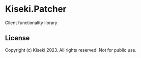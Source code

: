 # Kiseki.Patcher

Client functionality library

## License

Copyright (c) Kiseki 2023. All rights reserved. Not for public use.
